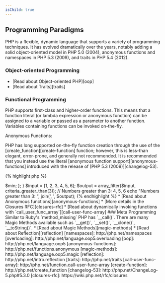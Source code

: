 ```yaml
---
isChild: true
---
```


## Programming Paradigms

PHP is a flexible, dynamic language that supports a variety of programming techniques. It has evolved dramatically over the years, 
notably adding a solid object-oriented model in PHP 5.0 (2004), anonymous functions and namespaces in PHP 5.3 (2009), and traits in 
PHP 5.4 (2012). 

### Object-oriented Programming

* [Read about Object-oriented PHP][oop]
* [Read about Traits][traits]

### Functional Programming

PHP supports first-class and higher-order functions. This means that a function literal (or lambda expression or anonymous function)
can be assigned to a variable or passed as a parameter to another function. Variables containing functions can be invoked on-the-fly.

Anonymous Functions:

PHP has long supported on-the-fly function creation through the use of the [create_function][create-function] function; however, this is
less-than elegant, error-prone, and generally not recommended. It is recommended that you instead use the literal [anonymous function support][anonymous-functions]
introduced with the release of [PHP 5.3 (2009)][changelog-53].

{% highlight php %}
<?php
$greet = function($name)
{
    print("Hello {$name}");
};

$greet('World');
{% endhighlight %}

Higher-order Functions:

A function is a higher-order function if it does one of the following:

-   accepts a function as an input parameter
-   outputs a function

Higher-order Anonymous Function Application:

{% highlight php %}
<?php

  $days_of_week = ['sun', 'mon', 'tue', 'wed', 'thu', 'fri', 'sat'];

  // function accepts `$day` as a parameter and returns only days that start with the letter 't'
  $start_with_t = array_filter($days_of_week, function($day){
    return preg_match('/^t/ui', $day);
  });

  // function accepts `$day` as a parameter and returns name of day as an uppercase string
  $start_with_t = array_map(function($day){
    return strtoupper($day);
  }, $start_with_t);

  // Days beginning with the letter "T": TUE, THU
  echo 'Days beginning with the letter "T": ', join(', ', $start_with_t);
{% endhighlight %}

Higher-order Function (Closure) Application:

Although the PHP manual alludes to anonymous functions and closures as being synonymous, this is misleading. A closure is an anonymous function
that has captured the state of variables that are available in the scope in which the function was defined. In some languages, all in-scope
variables are captured; however, PHP allows the developer to "white-list" the variables that are captured. This makes PHP closures extremely
easy to reason about. The white-list is defined by using the `use(...)` keyword.

{% highlight php %}
<?php

  $starts_with  = 's';
  $days_of_week = ['sun', 'mon', 'tue', 'wed', 'thu', 'fri', 'sat'];

  // function accepts `$day` as a parameter and returns only days that start with the letter assigned to `$starts_with`
  $results      = array_filter($days_of_week, function($day) use($starts_with){
    return preg_match("/^{$starts_with}/ui", $day);
  });

  // Days beginning with the letter 's': sun, sat
  echo "Days beginning with the letter '{$starts_with}': ", join(', ', $results);
{% endhighlight %}

A common use of higher-order functions is to implement the strategy pattern. The built-in `array_filter` function asks for both the input
input array (data) and a function (strategy) used as a predicate (function returning a boolean result) on each array item.

{% highlight php %}
<?php

  function criteria_greater_than($min) {
    return function($item) use ($min) {
        return $item > $min;
    };
  }

  $input  = [1, 2, 3, 4, 5, 6];
  $output = array_filter($input, criteria_greater_than(3));

  // Numbers greater than 3: 4, 5, 6
  echo "Numbers greater than 3: ", join(', ', $output);
{% endhighlight %}

* [Read about Anonymous functions][anonymous-functions]
* [More details in the Closures RFC][closures-rfc]
* [Read about dynamically invoking functions with `call_user_func_array`][call-user-func-array]

### Meta Programming

Similar to Ruby's `method_missing` PHP has `__call()`.

There are many Magic Methods available such as `__get()`, `__set()`, `__clone()`, `__toString()`.

* [Read about Magic Methods][magic-methods]
* [Read about Reflection][reflection]

[namespaces]: http://php.net/namespaces
[overloading]: http://php.net/language.oop5.overloading
[oop]: http://php.net/language.oop5
[anonymous-functions]: http://php.net/functions.anonymous
[magic-methods]: http://php.net/language.oop5.magic
[reflection]: http://php.net/intro.reflection
[traits]: http://php.net/traits
[call-user-func-array]: http://php.net/function.call-user-func-array
[create-function]: http://php.net/create_function
[changelog-53]: http://php.net/ChangeLog-5.php#5.3.0
[closures-rfc]: https://wiki.php.net/rfc/closures
